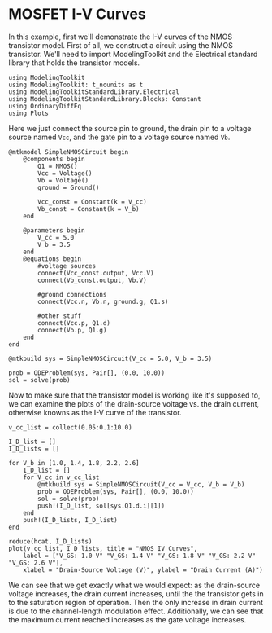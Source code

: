 # MOSFET I-V Curves

In this example, first we'll demonstrate the I-V curves of the NMOS transistor model.
First of all, we construct a circuit using the NMOS transistor. We'll need to import ModelingToolkit and the Electrical standard library that holds the transistor models.

```@example NMOS
using ModelingToolkit
using ModelingToolkit: t_nounits as t
using ModelingToolkitStandardLibrary.Electrical
using ModelingToolkitStandardLibrary.Blocks: Constant
using OrdinaryDiffEq
using Plots
```

Here we just connect the source pin to ground, the drain pin to a voltage source named `Vcc`, and the gate pin to a voltage source named `Vb`.

```@example NMOS
@mtkmodel SimpleNMOSCircuit begin
    @components begin
        Q1 = NMOS()
        Vcc = Voltage()
        Vb = Voltage()
        ground = Ground()

        Vcc_const = Constant(k = V_cc)
        Vb_const = Constant(k = V_b)
    end

    @parameters begin
        V_cc = 5.0
        V_b = 3.5
    end
    @equations begin
        #voltage sources
        connect(Vcc_const.output, Vcc.V)
        connect(Vb_const.output, Vb.V)

        #ground connections
        connect(Vcc.n, Vb.n, ground.g, Q1.s)

        #other stuff
        connect(Vcc.p, Q1.d)
        connect(Vb.p, Q1.g)
    end
end

@mtkbuild sys = SimpleNMOSCircuit(V_cc = 5.0, V_b = 3.5)

prob = ODEProblem(sys, Pair[], (0.0, 10.0))
sol = solve(prob)
```

Now to make sure that the transistor model is working like it's supposed to, we can examine the plots of the drain-source voltage vs. the drain current, otherwise knowns as the I-V curve of the transistor.

```@example NMOS
v_cc_list = collect(0.05:0.1:10.0)

I_D_list = []
I_D_lists = []

for V_b in [1.0, 1.4, 1.8, 2.2, 2.6]
    I_D_list = []
    for V_cc in v_cc_list
        @mtkbuild sys = SimpleNMOSCircuit(V_cc = V_cc, V_b = V_b)
        prob = ODEProblem(sys, Pair[], (0.0, 10.0))
        sol = solve(prob)
        push!(I_D_list, sol[sys.Q1.d.i][1])
    end
    push!(I_D_lists, I_D_list)
end

reduce(hcat, I_D_lists)
plot(v_cc_list, I_D_lists, title = "NMOS IV Curves",
    label = ["V_GS: 1.0 V" "V_GS: 1.4 V" "V_GS: 1.8 V" "V_GS: 2.2 V" "V_GS: 2.6 V"],
    xlabel = "Drain-Source Voltage (V)", ylabel = "Drain Current (A)")
```

We can see that we get exactly what we would expect: as the drain-source voltage increases, the drain current increases, until the the transistor gets in to the saturation region of operation.
Then the only increase in drain current is due to the channel-length modulation effect. Additionally, we can see that the maximum current reached increases as the gate voltage increases.
